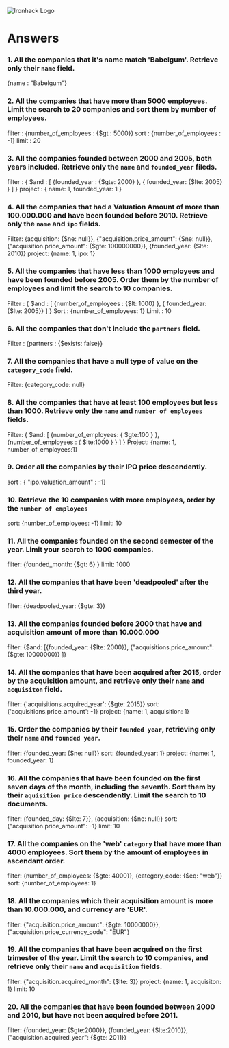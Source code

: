 ![Ironhack Logo](https://i.imgur.com/1QgrNNw.png)

# Answers

### 1. All the companies that it's name match 'Babelgum'. Retrieve only their `name` field.

{name : "Babelgum"}

### 2. All the companies that have more than 5000 employees. Limit the search to 20 companies and sort them by **number of employees**.

filter : {number_of_employees : {\$gt : 5000}}
sort : {number_of_employees : -1}
limit : 20

### 3. All the companies founded between 2000 and 2005, both years included. Retrieve only the `name` and `founded_year` fileds.

filter : { $and : [ {founded_year : {$gte: 2000} }, { founded_year: {\$lte: 2005} } ] }
project : { name: 1, founded_year: 1 }

### 4. All the companies that had a Valuation Amount of more than 100.000.000 and have been founded before 2010. Retrieve only the `name` and `ipo` fields.

Filter: {acquisition: {$ne: null}}, {"acquisition.price_amount": {$ne: null}}, {"acquisition.price_amount": {$gte: 100000000}}, {founded_year: {$lte: 2010}}
project: {name: 1, ipo: 1}

### 5. All the companies that have less than 1000 employees and have been founded before 2005. Order them by the number of employees and limit the search to 10 companies.

Filter : { $and : [ {number_of_employees : {$lt: 1000} }, { founded_year: {\$lte: 2005}} ] }
Sort : {number_of_employees: 1}
Limit : 10

### 6. All the companies that don't include the `partners` field.

Filter : {partners : {\$exists: false}}

### 7. All the companies that have a null type of value on the `category_code` field.

Filter: {category_code: null}

### 8. All the companies that have at least 100 employees but less than 1000. Retrieve only the `name` and `number of employees` fields.

Filter: { $and: [ {number_of_employees: { $gte:100 } }, {number_of_employees : { \$lte:1000 } } ] }
Project: {name: 1, number_of_employees:1}

### 9. Order all the companies by their IPO price descendently.

sort : { "ipo.valuation_amount" : -1}

### 10. Retrieve the 10 companies with more employees, order by the `number of employees`

sort: {number_of_employees: -1}
limit: 10

### 11. All the companies founded on the second semester of the year. Limit your search to 1000 companies.

filter: {founded_month: {\$gt: 6} }
limit: 1000

### 12. All the companies that have been 'deadpooled' after the third year.

filter: {deadpooled_year: {\$gte: 3}}

### 13. All the companies founded before 2000 that have and acquisition amount of more than 10.000.000

filter: {$and: [{founded_year: {$lte: 2000}}, {"acquisitions.price_amount": {\$gte: 10000000}} ]}

### 14. All the companies that have been acquired after 2015, order by the acquisition amount, and retrieve only their `name` and `acquisiton` field.

filter: {'acquisitions.acquired_year': {\$gte: 2015}}
sort: {'acquisitions.price_amount': -1}
project: {name: 1, acquisition: 1}

### 15. Order the companies by their `founded year`, retrieving only their `name` and `founded year`.

filter: {founded_year: {\$ne: null}}
sort: {founded_year: 1}
project: {name: 1, founded_year: 1}

### 16. All the companies that have been founded on the first seven days of the month, including the seventh. Sort them by their `aquisition price` descendently. Limit the search to 10 documents.

filter: {founded_day: {$lte: 7}}, {acquisition: {$ne: null}}
sort: {"acquisition.price_amount": -1}
limit: 10

### 17. All the companies on the 'web' `category` that have more than 4000 employees. Sort them by the amount of employees in ascendant order.

filter: {number_of_employees: {$gte: 4000}}, {category_code: {$eq: "web"}}
sort: {number_of_employees: 1}

### 18. All the companies which their acquisition amount is more than 10.000.000, and currency are 'EUR'.

filter: {"acquisition.price_amount": {\$gte: 10000000}}, {"acquisition.price_currency_code": "EUR"}

### 19. All the companies that have been acquired on the first trimester of the year. Limit the search to 10 companies, and retrieve only their `name` and `acquisition` fields.

filter: {"acquisition.acquired_month": {\$lte: 3}}
project: {name: 1, acquisiton: 1}
limit: 10

### 20. All the companies that have been founded between 2000 and 2010, but have not been acquired before 2011.

filter: {founded_year: {$gte:2000}},   {founded_year: {$lte:2010}}, {"acquisition.acquired_year": {\$gte: 2011}}
